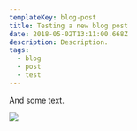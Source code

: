 ```yaml
---
templateKey: blog-post
title: Testing a new blog post
date: 2018-05-02T13:11:00.668Z
description: Description.
tags:
  - blog
  - post
  - test
---
```

And some text.

![](/img/braille_neue_top.jpg)
